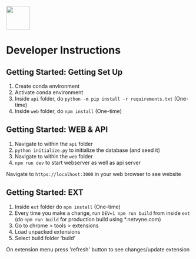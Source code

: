 <img src="https://github.com/livesports-ai/netvyne/blob/master/web/public/favicon.ico" width="64" height="64">

# Developer Instructions

## Getting Started: Getting Set Up
1. Create conda environment
2. Activate conda environment
3. Inside `api` folder, do `python -m pip install -r requirements.txt` (One-time)
4. Inside `web` folder, do `npm install` (One-time)

## Getting Started: WEB & API
1. Navigate to within the `api` folder
2. `python initialize.py` to initialize the database (and seed it)
3. Navigate to within the `web` folder
4. `npm run dev` to start webserver as well as api server

Navigate to `https://localhost:3000` in your web browser to see website

## Getting Started: EXT
1. Inside `ext` folder do `npm install` (One-time)
2. Every time you make a change, run `DEV=1 npm run build` from inside `ext` (do `npm run build` for production build using \*.netvyne.com)
3. Go to chrome > tools > extensions
4. Load unpacked extensions
5. Select build folder 'build'

On extension menu press 'refresh' button to see changes/update extension
